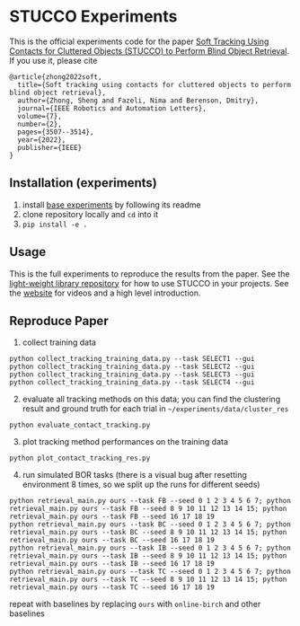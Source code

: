 # STUCCO Experiments

This is the official experiments code for the paper [Soft Tracking Using Contacts for Cluttered Objects (STUCCO) to Perform Blind Object Retrieval](https://ieeexplore.ieee.org/document/9696372).
If you use it, please cite

```
@article{zhong2022soft,
  title={Soft tracking using contacts for cluttered objects to perform blind object retrieval},
  author={Zhong, Sheng and Fazeli, Nima and Berenson, Dmitry},
  journal={IEEE Robotics and Automation Letters},
  volume={7},
  number={2},
  pages={3507--3514},
  year={2022},
  publisher={IEEE}
}
```

## Installation (experiments)

1. install [base experiments](https://github.com/UM-ARM-Lab/base_experiments) by following its readme
2. clone repository locally and `cd` into it
3. `pip install -e .`

## Usage
This is the full experiments to reproduce the results from the paper.
See the [light-weight library repository](https://github.com/UM-ARM-Lab/stucco) for how to use STUCCO
in your projects. 
See the [website](https://johnsonzhong.me/projects/stucco/) for videos and a high level introduction.


## Reproduce Paper

1. collect training data

```shell
python collect_tracking_training_data.py --task SELECT1 --gui
python collect_tracking_training_data.py --task SELECT2 --gui
python collect_tracking_training_data.py --task SELECT3 --gui
python collect_tracking_training_data.py --task SELECT4 --gui
```

2. evaluate all tracking methods on this data; you can find the clustering result and ground truth for each trial
   in `~/experiments/data/cluster_res`

```shell
python evaluate_contact_tracking.py
```

3. plot tracking method performances on the training data

```shell
python plot_contact_tracking_res.py
```

4. run simulated BOR tasks (there is a visual bug after resetting environment 8 times, so we split up the runs for
   different seeds)

```shell
python retrieval_main.py ours --task FB --seed 0 1 2 3 4 5 6 7; python retrieval_main.py ours --task FB --seed 8 9 10 11 12 13 14 15; python retrieval_main.py ours --task FB --seed 16 17 18 19
python retrieval_main.py ours --task BC --seed 0 1 2 3 4 5 6 7; python retrieval_main.py ours --task BC --seed 8 9 10 11 12 13 14 15; python retrieval_main.py ours --task BC --seed 16 17 18 19
python retrieval_main.py ours --task IB --seed 0 1 2 3 4 5 6 7; python retrieval_main.py ours --task IB --seed 8 9 10 11 12 13 14 15; python retrieval_main.py ours --task IB --seed 16 17 18 19
python retrieval_main.py ours --task TC --seed 0 1 2 3 4 5 6 7; python retrieval_main.py ours --task TC --seed 8 9 10 11 12 13 14 15; python retrieval_main.py ours --task TC --seed 16 17 18 19
```

repeat with baselines by replacing `ours` with `online-birch` and other baselines
